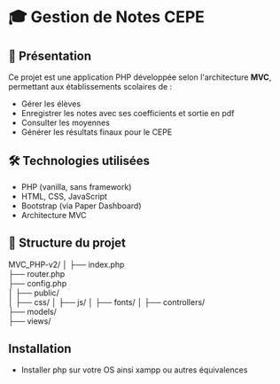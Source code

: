 # 🎓 Gestion de Notes CEPE

## 📌 Présentation

Ce projet est une application PHP développée selon l'architecture **MVC**, permettant aux établissements scolaires de :
- Gérer les élèves
- Enregistrer les notes avec ses coefficients et sortie en pdf
- Consulter les moyennes
- Générer les résultats finaux pour le CEPE


## 🛠️ Technologies utilisées

- PHP (vanilla, sans framework)
- HTML, CSS, JavaScript
- Bootstrap (via Paper Dashboard)
- Architecture MVC

## 📁 Structure du projet
MVC_PHP-v2/
│
├── index.php            
├── router.php            
├── config.php          
│
├── public/                
│   ├── css/
│   ├── js/
│   ├── fonts/
│
├── controllers/        
├── models/              
├── views/              

## Installation
- Installer php sur votre OS ainsi xampp ou autres équivalences

